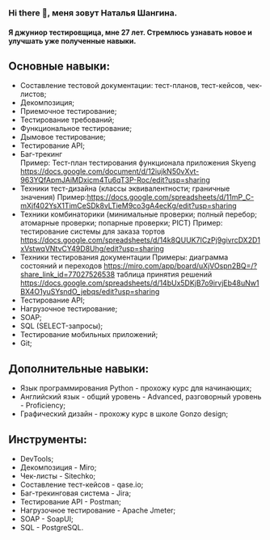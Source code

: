 ### Hi there 👋, меня зовут Наталья Шангина.
#### Я джуниор тестировщица, мне 27 лет. Стремлюсь узнавать новое и улучшать уже полученные навыки.
## Основные навыки:
- Составление тестовой документации: тест-планов, тест-кейсов, чек-листов;
- Декомпозиция;
- Приемочное тестирование;
- Тестирование требований;
- Функциональное тестирование;
- Дымовое тестирование;
- Тестирование API;
- Баг-трекинг  
Пример: Тест-план тестирования функционала приложения Skyeng https://docs.google.com/document/d/12iujkN50vXvt-963YQfApmJAiMDxicm4Tu6qT3P-Roc/edit?usp=sharing
- Техники тест-дизайна (классы эквивалентности; граничные значения)
Пример:https://docs.google.com/spreadsheets/d/11mP_C-mXjf402YsX1TimCeSDk8vLTieM9co3gA4ecKg/edit?usp=sharing
- Техники комбинаторики (минимальные проверки; полный перебор; атомарные проверки; попарные проверки; PICT)
Пример: тестирование системы для заказа тортов https://docs.google.com/spreadsheets/d/14k8QUUK7ICzPj9givrcDX2D1xVstwqVNtvCY49D8Uhg/edit?usp=sharing
- Техники тестирования документации 
Примеры: диаграмма состояний и переходов https://miro.com/app/board/uXjVOspn2BQ=/?share_link_id=77027526538
таблица принятия решений https://docs.google.com/spreadsheets/d/14bUx5DKjB7o9irvjEb48uNw1BX4O1yuSYsndO_jebqs/edit?usp=sharing
- Тестирование API;
- Нагрузочное тестирование;
- SOAP;
- SQL (SELECT-запросы);
- Тестирование мобильных приложений;
- Git;
## Дополнительные навыки:
- Язык программирования Python - прохожу курс для начинающих;
- Английский язык - общий уровень - Advanced, разговорный уровень - Proficiency;
- Графический дизайн - прохожу курс в школе Gonzo design;
## Инструменты:
- DevTools;
- Декомпозиция - Miro;
- Чек-листы - Sitechko;
- Составление тест-кейсов - qase.io;
- Баг-трекинговая система - Jira;
- Тестирование API - Postman;
- Нагрузочное тестирование - Apache Jmeter;
- SOAP - SoapUI;
- SQL - PostgreSQL.
